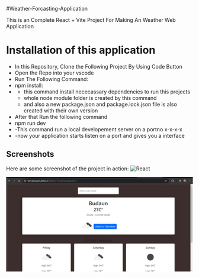 #Weather-Forcasting-Application

This is an Complete React + Vite Project For Making An Weather Web Application 

# Installation of this application

- In this Repository, Clone the Following Project By Using Code Button 
- Open the Repo into your vscode
- Run The Following Command:
- npm install:
- - this command install nececassary dependencies to run this projects
  - whole node module folder is created by this command
  - and also a new package.json and package.lock.json file is also created with their own version 
- After that Run the following command
- npm run dev
- -This command run a local developement server on a portno x-x-x-x
- -now your application starts listen on a port and gives you a interface 
## Screenshots

Here are some screenshot of the project in action:
![React](https://img.shields.io/badge/React-18.2.0-blue?style=flat&logo=react)

![Weather Forecasting Screenshot](Screenshot%20(74).png)
